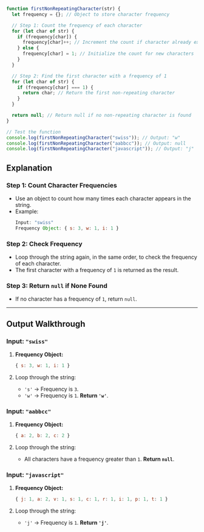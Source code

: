 
```js
function firstNonRepeatingCharacter(str) {
  let frequency = {}; // Object to store character frequency

  // Step 1: Count the frequency of each character
  for (let char of str) {
    if (frequency[char]) {
      frequency[char]++; // Increment the count if character already exists
    } else {
      frequency[char] = 1; // Initialize the count for new characters
    }
  }

  // Step 2: Find the first character with a frequency of 1
  for (let char of str) {
    if (frequency[char] === 1) {
      return char; // Return the first non-repeating character
    }
  }

  return null; // Return null if no non-repeating character is found
}

// Test the function
console.log(firstNonRepeatingCharacter("swiss")); // Output: "w"
console.log(firstNonRepeatingCharacter("aabbcc")); // Output: null
console.log(firstNonRepeatingCharacter("javascript")); // Output: "j"
```

## Explanation

### Step 1: Count Character Frequencies
- Use an object to count how many times each character appears in the string.
- Example:
	```js
	Input: "swiss"
	Frequency Object: { s: 3, w: 1, i: 1 }
	```

### Step 2: Check Frequency
- Loop through the string again, in the same order, to check the frequency of each character.
- The first character with a frequency of `1` is returned as the result.

### Step 3: Return `null` if None Found
- If no character has a frequency of `1`, return `null`.

***

## Output Walkthrough

### Input: `"swiss"`
1. **Frequency Object:**
	```js
	{ s: 3, w: 1, i: 1 }
	```

2. Loop through the string:
	- `'s'` → Frequency is `3`.
	- `'w'` → Frequency is `1`. **Return `'w'`**.

### Input: `"aabbcc"`
1. **Frequency Object:**
	```js
	{ a: 2, b: 2, c: 2 }
	```

2. Loop through the string:
	- All characters have a frequency greater than `1`. **Return `null`**.

### Input: `"javascript"`
1. **Frequency Object:**
	```js
	{ j: 1, a: 2, v: 1, s: 1, c: 1, r: 1, i: 1, p: 1, t: 1 }
	```

2. Loop through the string:
	- `'j'` → Frequency is `1`. **Return `'j'`**.
